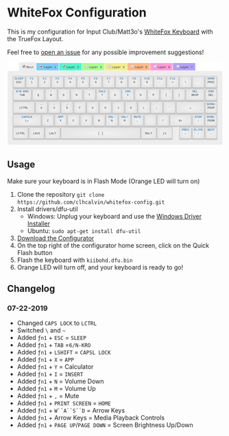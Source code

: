 # WhiteFox Configuration

This is my configuration for Input Club/Matt3o's [WhiteFox Keyboard](https://input.club/whitefox) with the TrueFox Layout.

Feel free to [open an issue](https://github.com/calvinc97/whitefox-config/issues/new) for any possible improvement suggestions!

![WhiteFox (TrueFox) Config](https://raw.githubusercontent.com/calvinc97/whitefox-config/master/assets/layout.png)



## Usage

Make sure your keyboard is in Flash Mode (Orange LED will turn on)
1. Clone the repository `git clone https://github.com/clhcalvin/whitefox-config.git`
2.  Install drivers/dfu-util
    * Windows: Unplug your keyboard and use the [Windows Driver Installer](https://github.com/kiibohd/kiidrv/releases/download/v1.5.3-kiidrv/KiibohdDrivers.msi)
    * Ubuntu: `sudo apt-get install dfu-util`
3. [Download the Configurator](https://github.com/kiibohd/configurator/releases)
4. On the top right of the configurator home screen, click on the Quick Flash button
5. Flash the keyboard with `kiibohd.dfu.bin`
6. Orange LED will turn off, and your keyboard is ready to go!



## Changelog

### 07-22-2019
* Changed `CAPS LOCK` to `LCTRL`
* Switched `\` and `~`
* Added `ƒn1` + `ESC` = `SLEEP`
* Added `ƒn1` + `TAB` =`6/N-KRO`
* Added `ƒn1` + `LSHIFT` = `CAPSL LOCK`
* Added `ƒn1` + `X` = `APP`
* Added `ƒn1` + `Y` = Calculator
* Added `ƒn1` + `I` = `INSERT`
* Added `ƒn1` + `N` = Volume Down
* Added `ƒn1` + `M` = Volume Up
* Added `ƒn1` + `,` = Mute
* Added `ƒn1` + `PRINT SCREEN` = `HOME`
* Added `ƒn1` + `W``A``S``D` = Arrow Keys
* Added `ƒn1` + Arrow Keys = Media Playback Controls
* Added `ƒn1` + `PAGE UP`/`PAGE DOWN` = Screen Brightness Up/Down
